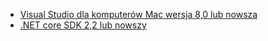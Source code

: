 * [Visual Studio dla komputerów Mac wersja 8,0 lub nowsza](https://visualstudio.microsoft.com/downloads/)
* [.NET core SDK 2,2 lub nowszy](https://www.microsoft.com/net/download/all)
